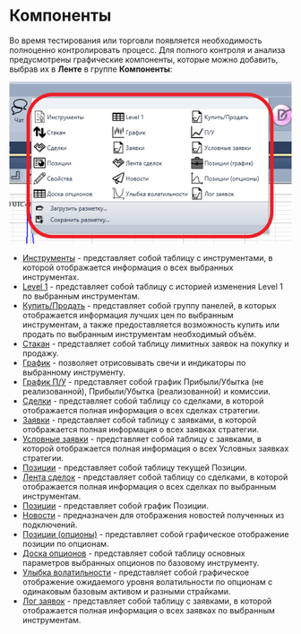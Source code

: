 # Компоненты

Во время тестирования или торговли появляется необходимость полноценно контролировать процесс. Для полного контроля и анализа предусмотрены графические компоненты, которые можно добавить, выбрав их в **Ленте** в группе **Компоненты**:

![Designer Components](../images/Designer_Components.png)

- [Инструменты](Terminal_Securities.md) \- представляет собой таблицу с инструментами, в которой отображается информация о всех выбранных инструментах.
- [Level 1](Terminal_level1.md) \- представляет собой таблицу с историей изменения Level 1 по выбранным инструментам.
- [Купить\/Продать](Terminal_Buy_Sell.md) \- представляет собой группу панелей, в которых отображается информация лучших цен по выбранным инструментам, а также предоставляется возможность купить или продать по выбранным инструментам необходимый объём.
- [Стакан](Terminal_Depth_Panel2.md) \- представляет собой таблицу лимитных заявок на покупку и продажу. 
- [График](Terminal_Chart.md) \- позволяет отрисовывать свечи и индикаторы по выбранному инструменту. 
- [График П\/У](Designer_Panel_Market_depth.md) \- представляет собой график Прибыли\/Убытка (не реализованной), Прибыли\/Убытка (реализованной) и комиссии.
- [Сделки](Designer_Trades.md) \- представляет собой таблицу со сделками, в которой отображается полная информация о всех сделках стратегии.
- [Заявки](Designer_Orders.md) \- представляет собой таблицу с заявками, в которой отображается полная информация о всех заявках стратегии. 
- [Условные заявки](Designer_Orders_conditional.md) \- представляет собой таблицу с заявками, в которой отображается полная информация о всех Условных заявках стратегии. 
- [Позиции](Designer_Chart_Position.md) \- представляет собой таблицу текущей Позиции. 
- [Лента сделок](Designer_Tape_Trades.md) \- представляет собой таблицу со сделками, в которой отображается полная информация о всех сделках по выбранным инструментам.
- [Позиции](Designer_Chart_Position.md) \- представляет собой график Позиции.
- [Новости](Terminal_news.md) \- предназначен для отображения новостей полученных из подключений.
- [Позиции (опционы)](Terminal_options_positions.md) \- представляет собой графическое отображение позиции по опционам.
- [Доска опционов](Terminal_option_desk.md) \- представляет собой таблицу основных параметров выбранных опционов по базовому инструменту.
- [Улыбка волатильности](Terminal_smile_of_volatility.md) \- представляет собой графическое отображение ожидаемого уровня волатильности по опционам с одинаковым базовым активом и разными страйками.
- [Лог заявок](Terminal_orderlog.md) \- представляет собой таблицу с заявками, в которой отображается полная информация о всех заявках по выбранным инструментам.
